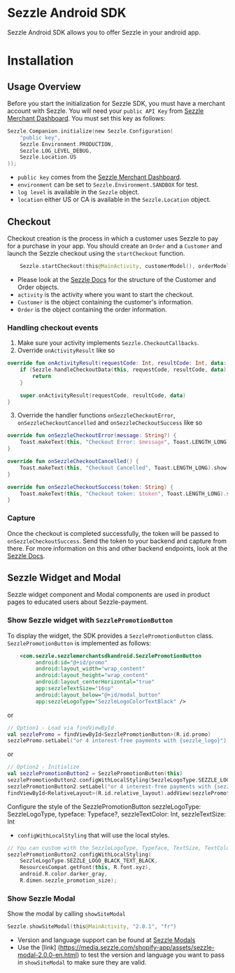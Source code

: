 Sezzle Android SDK
==================

Sezzle Android SDK allows you to offer Sezzle in your android app.

# Installation

## Usage Overview

Before you start the initialization for Sezzle SDK, you must have a merchant account with Sezzle.
You will need your `public API Key` from [Sezzle Merchant Dashboard](https://dashboard.sezzle.com/merchant).
You must set this key as follows:

```kotlin
Sezzle.Companion.initialize(new Sezzle.Configuration(
    "public key",
    Sezzle.Environment.PRODUCTION,
    Sezzle.LOG_LEVEL_DEBUG,
    Sezzle.Location.US
));
```
- `public key` comes from the [Sezzle Merchant Dashboard](https://dashboard.sezzle.com/merchant).
- `environment` can be set to `Sezzle.Environment.SANDBOX` for test.
- `log level` is available in the `Sezzle` object.
- `location` either US or CA is available in the `Sezzle.Location` object.

## Checkout
Checkout creation is the process in which a customer uses Sezzle to pay for a purchase in your app.
You should create an `Order` and a `Customer` and launch the Sezzle checkout using the `startCheckout` function.

```kotlin
    Sezzle.startCheckout(this@MainActivity, customerModel(), orderModel())
```
- Please look at the [Sezzle Docs](https://docs.sezzle.com/#sessions) for the structure of the Customer and Order objects.
- `activity` is the activity where you want to start the checkout.
- `Customer` is the object containing the customer's information.
- `Order` is the object containing the order information.

### Handling checkout events
1. Make sure your activity implements `Sezzle.CheckoutCallbacks`.
2. Override `onActivityResult` like so
```kotlin
override fun onActivityResult(requestCode: Int, resultCode: Int, data: Intent?) {
    if (Sezzle.handleCheckoutData(this, requestCode, resultCode, data)) {
        return
    }

    super.onActivityResult(requestCode, resultCode, data)
}
```
3. Override the handler functions `onSezzleCheckoutError`, `onSezzleCheckoutCancelled` and `onSezzleCheckoutSuccess` like so
```kotlin
override fun onSezzleCheckoutError(message: String?) {
    Toast.makeText(this, "Checkout Error: $message", Toast.LENGTH_LONG).show()
}

override fun onSezzleCheckoutCancelled() {
    Toast.makeText(this, "Checkout Cancelled", Toast.LENGTH_LONG).show()
}

override fun onSezzleCheckoutSuccess(token: String) {
    Toast.makeText(this, "Checkout token: $token", Toast.LENGTH_LONG).show()
}
```

### Capture
Once the checkout is completed successfully, the token will be passed to `onSezzleCheckoutSuccess`. Send the token to your backend
and capture from there. For more information on this and other backend endpoints,
look at the [Sezzle Docs](https://docs.sezzle.com/#capture-amount-by-order).

## Sezzle Widget and Modal
Sezzle widget component and Modal components are used in product pages to educated users about Sezzle-payment.

### Show Sezzle widget with `SezzlePromotionButton`

To display the widget, the SDK provides a `SezzlePromotionButton` class. `SezzlePromotionButton` is implemented as follows:

```xml
    <com.sezzle.sezzlemerchantsdkandroid.SezzlePromotionButton
         android:id="@+id/promo"
         android:layout_width="wrap_content"
         android:layout_height="wrap_content"
         android:layout_centerHorizontal="true"
         app:sezzleTextSize="16sp"
         android:layout_below="@+id/modal_button"
         app:sezzleLogoType="SezzleLogoColorTextBlack" />
```
or
```kotlin
// Option1 - Load via findViewById
val sezzlePromo = findViewById<SezzlePromotionButton>(R.id.promo)
sezzlePromo.setLabel("or 4 interest-free payments with {sezzle_logo}")
```
or
```kotlin
// Option2 - Initialize
val sezzlePromotionButton2 = SezzlePromotionButton(this)
sezzlePromotionButton2.configWithLocalStyling(SezzleLogoType.SEZZLE_LOGO_BLACK_TEXT_BLACK)
sezzlePromotionButton2.setLabel("or 4 interest-free payments with {sezzle_logo}")
findViewById<RelativeLayout>(R.id.relative_layout).addView(sezzlePromotionButton2)
```

Configure the style of the SezzlePromotionButton
sezzleLogoType: SezzleLogoType,
        typeface: Typeface?,
        sezzleTextColor: Int,
        sezzleTextSize: Int
- `configWithLocalStyling` that will use the local styles. 
```kotlin
// You can custom with the SezzleLogoType, Typeface, TextSize, TextColor
sezzlePromotionButton2.configWithLocalStyling(
    SezzleLogoType.SEZZLE_LOGO_BLACK_TEXT_BLACK,
    ResourcesCompat.getFont(this, R.font.xyz),
    android.R.color.darker_gray,
    R.dimen.sezzle_promotion_size);
```

### Show Sezzle Modal
Show the modal by calling `showSiteModal`

```kotlin
Sezzle.showSiteModal(this@MainActivity, "2.0.1", "fr")
```
- Version and language support can be found at [Sezzle Modals](https://github.com/sezzle/sezzle-js/tree/master/modals)
- Use the [link] (https://media.sezzle.com/shopify-app/assets/sezzle-modal-2.0.0-en.html) to test the
version and language you want to pass in `showSiteModal` to make sure they are valid.
